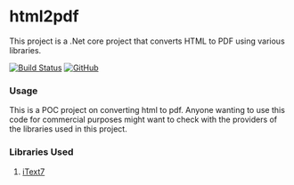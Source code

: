 # html2pdf
This project is a .Net core project that converts HTML to PDF using various libraries.

[![Build Status](https://dev.azure.com/vertisize-oss/html2pdf/_apis/build/status/Vertisize-Solutions.html2pdf?branchName=master)](https://dev.azure.com/vertisize-oss/html2pdf/_build/latest?definitionId=1?branchName=master)
[![GitHub](https://img.shields.io/github/license/Vertisize-Solutions/html2pdf.svg)](https://github.com/Vertisize-Solutions/html2pdf/blob/master/LICENSE)

### Usage

This is a POC project on converting html to pdf. Anyone wanting to use this code for commercial purposes might want to check with the providers of the libraries used in this project.

### Libraries Used

1. [iText7](https://itextpdf.com/en/products/itext-7)

